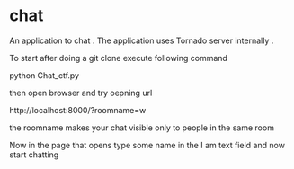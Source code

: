 chat
====

An application to chat . 
The application uses Tornado server internally .


To start after doing a git clone
execute following command

python Chat_ctf.py

then open browser and try oepning url 

http://localhost:8000/?roomname=w

the roomname makes your chat visible only to people in the same room 

Now in the page that opens type some name in the I am text field and now start chatting 







